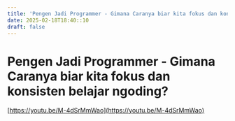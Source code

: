 ```yaml
---
title: 'Pengen Jadi Programmer - Gimana Caranya biar kita fokus dan konsisten belajar ngoding?'
date: 2025-02-18T18:40::10
draft: false
---
```


# Pengen Jadi Programmer - Gimana Caranya biar kita fokus dan konsisten belajar ngoding?

[https://youtu.be/M-4dSrMmWao](https://youtu.be/M-4dSrMmWao)
